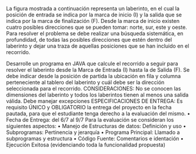 La figura mostrada a continuación representa un laberinto, en el cual la posición de entrada se indica por la marca de inicio (I) y la salida que se indica por la marca de finalización (F).
Desde la marca de inicio existen cuatro posibles direcciones que se pueden tomar: norte, sur, este y oeste. Para resolver el problema se debe realizar una búsqueda sistemática, en profundidad, de todas las posibles direcciones que estén dentro del laberinto y dejar una traza de aquellas posiciones que se han incluido en el recorrido.

Desarrolle un programa en JAVA  que calcule el recorrido a seguir para resolver el laberinto desde la Marca de Entrada (I) hasta la de Salida (F). Se debe indicar desde la posición de partida la ubicación en fila y columna perteneciente al tablero del laberinto y cuál debe ser la dirección seleccionada para el recorrido.
CONSIDERACIONES: No se conocen las dimensiones del laberinto y todos los laberintos tienen al menos una salida válida. Debe manejar excepciones 
ESPECIFICACIONES DE ENTREGA:
Es requisito ÚNICO y OBLIGATORIO la entrega del proyecto en la fecha pautada, para que el estudiante tenga derecho a la evaluación del mismo.
•	Fecha de Entrega: del 6/7 al 9/7
Para la evaluación se consideran los siguientes aspectos:
•	Manejo de Estructuras de datos: Definición y uso
•	Subprogramas: Pertinencia y jerarquía
•	Programa Principal: Llamado a subprogramas y estructura
•	Código Fuente: Comentarios e identación
•	Ejecución Exitosa (evidenciando toda la funcionalidad propuesta)
